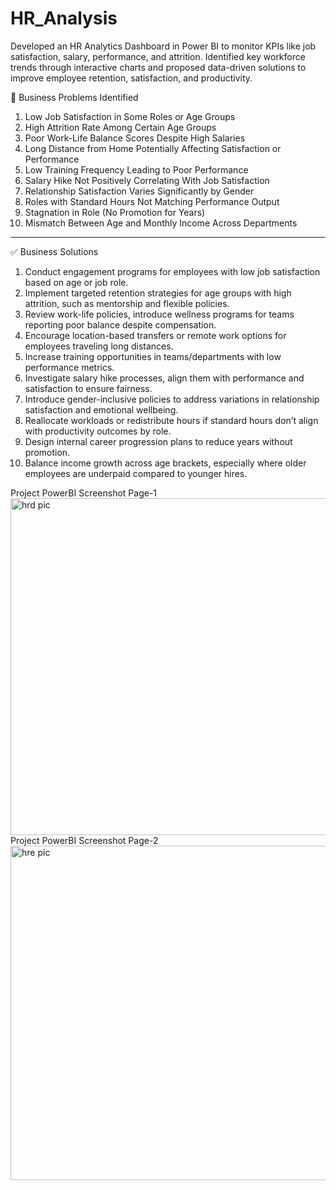 # HR_Analysis
Developed an HR Analytics Dashboard in Power BI to monitor KPIs like job satisfaction, salary, performance, and attrition. Identified key workforce trends through interactive charts and proposed data-driven solutions to improve employee retention, satisfaction, and productivity.

🛑 Business Problems Identified
1.	Low Job Satisfaction in Some Roles or Age Groups
2.	High Attrition Rate Among Certain Age Groups
3.	Poor Work-Life Balance Scores Despite High Salaries
4.	Long Distance from Home Potentially Affecting Satisfaction or Performance
5.	Low Training Frequency Leading to Poor Performance
6.	Salary Hike Not Positively Correlating With Job Satisfaction
7.	Relationship Satisfaction Varies Significantly by Gender
8.	Roles with Standard Hours Not Matching Performance Output
9.	Stagnation in Role (No Promotion for Years)
10.	Mismatch Between Age and Monthly Income Across Departments
________________________________________
✅ Business Solutions
1.	Conduct engagement programs for employees with low job satisfaction based on age or job role.
2.	Implement targeted retention strategies for age groups with high attrition, such as mentorship and flexible policies.
3.	Review work-life policies, introduce wellness programs for teams reporting poor balance despite compensation.
4.	Encourage location-based transfers or remote work options for employees traveling long distances.
5.	Increase training opportunities in teams/departments with low performance metrics.
6.	Investigate salary hike processes, align them with performance and satisfaction to ensure fairness.
7.	Introduce gender-inclusive policies to address variations in relationship satisfaction and emotional wellbeing.
8.	Reallocate workloads or redistribute hours if standard hours don’t align with productivity outcomes by role.
9.	Design internal career progression plans to reduce years without promotion.
10.	Balance income growth across age brackets, especially where older employees are underpaid compared to younger hires.


Project PowerBI Screenshot Page-1
<img width="955" height="539" alt="hrd pic" src="https://github.com/user-attachments/assets/6b1fe8cd-810a-4f7a-be27-44072512a84f" />
Project PowerBI Screenshot Page-2
<img width="947" height="535" alt="hre pic" src="https://github.com/user-attachments/assets/65249777-b141-4850-8b40-4de7f71d548d" />



